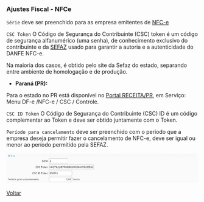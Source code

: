 ### Ajustes Fiscal - NFCe

`Série` deve ser preenchido para as empresa emitentes de [NFC-e](nfce.md)

`CSC Token`  O Código de Segurança do Contribuinte (CSC) token é um código de segurança alfanumérico (uma senha), de conhecimento exclusivo do contribuinte e da [SEFAZ](sefaz.md)  usado para garantir a autoria e a autenticidade do DANFE NFC-e. 

Na maioria dos casos, é obtido pelo site da Sefaz do estado, separando entre ambiente de homologação e de produção. 

- **Paraná (PR):** 

Para o estado no PR está disponível no [Portal RECEITA/PR](https://receita.pr.gov.br/login), em Serviço: Menu DF-e /NFC-e / CSC / Controle.

`CSC ID Token` O Código de Segurança do Contribuinte (CSC) ID é um código complementar ao Token e deve ser obtido juntamente com o Token.

`Período para cancelamento` deve ser preenchido com o período que a empresa deseja permitir fazer o cancelamento de NFC-e, deve ser igual ou menor ao período permitido pela SEFAZ.



![](images/ajustes_fiscal_nfce.jpg)





[Voltar](ajustes_fiscal.md)

